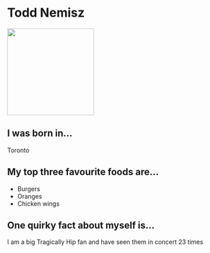 # Todd Nemisz 
<img src="https://scontent.fyvr4-1.fna.fbcdn.net/v/t1.0-9/14993419_10157795991785252_7556183019614252177_n.jpg?_nc_cat=101&_nc_ht=scontent.fyvr4-1.fna&oh=02fdb31986db9454bc14552a25dbd2da&oe=5CC01CA6" width="200" height="200" />

## I was born in...
Toronto

## My top three favourite foods are...
* Burgers
* Oranges
* Chicken wings

## One quirky fact about myself is...
I am a big Tragically Hip fan and have seen them in concert 23 times
